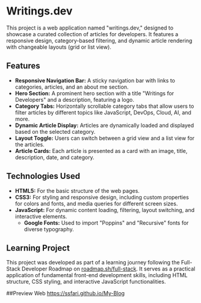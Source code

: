 # Writings.dev

This project is a web application named "writings.dev," designed to showcase a curated collection of articles for developers. It features a responsive design, category-based filtering, and dynamic article rendering with changeable layouts (grid or list view).

## Features

* **Responsive Navigation Bar:** A sticky navigation bar with links to categories, articles, and an about me section.
* **Hero Section:** A prominent hero section with a title "Writings for Developers" and a description, featuring a logo.
* **Category Tabs:** Horizontally scrollable category tabs that allow users to filter articles by different topics like JavaScript, DevOps, Cloud, AI, and more.
* **Dynamic Article Display:** Articles are dynamically loaded and displayed based on the selected category.
* **Layout Toggle:** Users can switch between a grid view and a list view for the articles.
* **Article Cards:** Each article is presented as a card with an image, title, description, date, and category.

## Technologies Used

* **HTML5:** For the basic structure of the web pages.
* **CSS3:** For styling and responsive design, including custom properties for colors and fonts, and media queries for different screen sizes.
* **JavaScript:** For dynamic content loading, filtering, layout switching, and interactive elements.
    * **Google Fonts:** Used to import "Poppins" and "Recursive" fonts for diverse typography.

## Learning Project

This project was developed as part of a learning journey following the Full-Stack Developer Roadmap on [roadmap.sh/full-stack](https://roadmap.sh/full-stack). It serves as a practical application of fundamental front-end development skills, including HTML structure, CSS styling, and interactive JavaScript functionalities.

##Preview Web
https://ssfari.github.io/My-Blog
